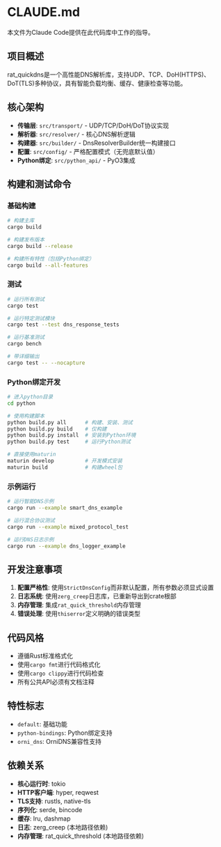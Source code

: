 # CLAUDE.md

本文件为Claude Code提供在此代码库中工作的指导。

## 项目概述

rat_quickdns是一个高性能DNS解析库，支持UDP、TCP、DoH(HTTPS)、DoT(TLS)多种协议，具有智能负载均衡、缓存、健康检查等功能。

## 核心架构

- **传输层**: `src/transport/` - UDP/TCP/DoH/DoT协议实现
- **解析器**: `src/resolver/` - 核心DNS解析逻辑
- **构建器**: `src/builder/` - DnsResolverBuilder统一构建接口
- **配置**: `src/config/` - 严格配置模式（无兜底默认值）
- **Python绑定**: `src/python_api/` - PyO3集成

## 构建和测试命令

### 基础构建
```bash
# 构建主库
cargo build

# 构建发布版本
cargo build --release

# 构建所有特性（包括Python绑定）
cargo build --all-features
```

### 测试
```bash
# 运行所有测试
cargo test

# 运行特定测试模块
cargo test --test dns_response_tests

# 运行基准测试
cargo bench

# 带详细输出
cargo test -- --nocapture
```

### Python绑定开发
```bash
# 进入python目录
cd python

# 使用构建脚本
python build.py all      # 构建、安装、测试
python build.py build    # 仅构建
python build.py install  # 安装到Python环境
python build.py test     # 运行Python测试

# 直接使用maturin
maturin develop          # 开发模式安装
maturin build            # 构建wheel包
```

### 示例运行
```bash
# 运行智能DNS示例
cargo run --example smart_dns_example

# 运行混合协议测试
cargo run --example mixed_protocol_test

# 运行DNS日志示例
cargo run --example dns_logger_example
```

## 开发注意事项

1. **配置严格性**: 使用`StrictDnsConfig`而非默认配置，所有参数必须显式设置
2. **日志系统**: 使用`zerg_creep`日志库，已重新导出到crate根部
3. **内存管理**: 集成`rat_quick_threshold`内存管理
4. **错误处理**: 使用`thiserror`定义明确的错误类型

## 代码风格

- 遵循Rust标准格式化
- 使用`cargo fmt`进行代码格式化
- 使用`cargo clippy`进行代码检查
- 所有公共API必须有文档注释

## 特性标志

- `default`: 基础功能
- `python-bindings`: Python绑定支持
- `orni_dns`: OrniDNS兼容性支持

## 依赖关系

- **核心运行时**: tokio
- **HTTP客户端**: hyper, reqwest
- **TLS支持**: rustls, native-tls
- **序列化**: serde, bincode
- **缓存**: lru, dashmap
- **日志**: zerg_creep (本地路径依赖)
- **内存管理**: rat_quick_threshold (本地路径依赖)